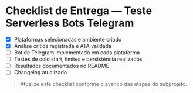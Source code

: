 # Checklist de Entrega — Teste Serverless Bots Telegram

- [x] Plataformas selecionadas e ambiente criado
- [x] Análise crítica registrada e ATA validada
- [ ] Bot de Telegram implementado em cada plataforma
- [ ] Testes de cold start, limites e persistência realizados
- [ ] Resultados documentados no README
- [ ] Changelog atualizado

> Atualize este checklist conforme o avanço das etapas do subprojeto.